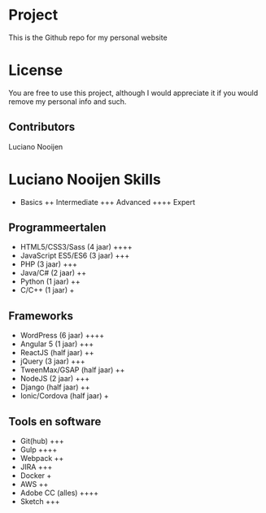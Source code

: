 # Project
This is the Github repo for my personal website

# License
You are free to use this project, although I would appreciate it if you would remove my personal info and such.

## Contributors
Luciano Nooijen

# Luciano Nooijen Skills
+ Basics
++ Intermediate
+++ Advanced
++++ Expert

## Programmeertalen
* HTML5/CSS3/Sass (4 jaar) ++++
* JavaScript ES5/ES6 (3 jaar) +++
* PHP (3 jaar) +++
* Java/C# (2 jaar) ++
* Python (1 jaar) ++
* C/C++ (1 jaar) +

## Frameworks
* WordPress (6 jaar) ++++
* Angular 5 (1 jaar) +++
* ReactJS (half jaar) ++
* jQuery (3 jaar) +++
* TweenMax/GSAP (half jaar) ++
* NodeJS (2 jaar) +++
* Django (half jaar) ++
* Ionic/Cordova (half jaar) +

## Tools en software
* Git(hub) +++
* Gulp ++++
* Webpack ++
* JIRA +++
* Docker +
* AWS ++
* Adobe CC (alles) ++++
* Sketch +++

